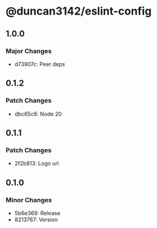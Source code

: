 # @duncan3142/eslint-config

## 1.0.0

### Major Changes

- d73907c: Peer deps

## 0.1.2

### Patch Changes

- dbc65c6: Node 20

## 0.1.1

### Patch Changes

- 2f2b813: Logo url

## 0.1.0

### Minor Changes

- 5b6e369: Release
- 8213767: Version
